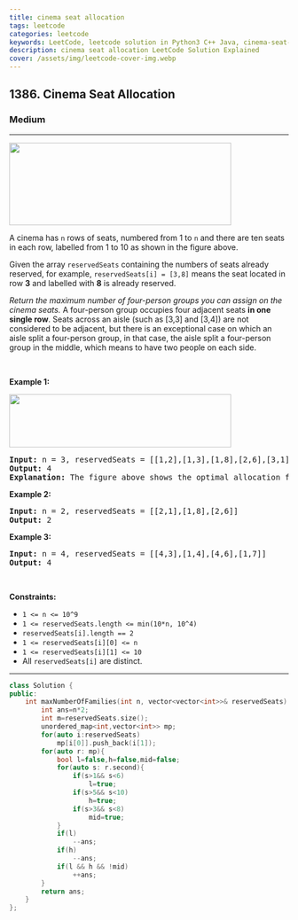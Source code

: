 ```yaml
---
title: cinema seat allocation
tags: leetcode
categories: leetcode
keywords: LeetCode, leetcode solution in Python3 C++ Java, cinema-seat-allocation solution
description: cinema seat allocation LeetCode Solution Explained
cover: /assets/img/leetcode-cover-img.webp
---
```





<h2>1386. Cinema Seat Allocation</h2><h3>Medium</h3><hr><div><p><img alt="" src="https://assets.leetcode.com/uploads/2020/02/14/cinema_seats_1.png" style="width: 400px; height: 149px;"></p>

<p>A cinema&nbsp;has <code>n</code>&nbsp;rows of seats, numbered from 1 to <code>n</code>&nbsp;and there are ten&nbsp;seats in each row, labelled from 1&nbsp;to 10&nbsp;as shown in the figure above.</p>

<p>Given the array <code>reservedSeats</code> containing the numbers of seats already reserved, for example, <code>reservedSeats[i] = [3,8]</code>&nbsp;means the seat located in row <strong>3</strong> and labelled with <b>8</b>&nbsp;is already reserved.</p>

<p><em>Return the maximum number of four-person groups&nbsp;you can assign on the cinema&nbsp;seats.</em> A four-person group&nbsp;occupies four&nbsp;adjacent seats <strong>in one single row</strong>. Seats across an aisle (such as [3,3]&nbsp;and [3,4]) are not considered to be adjacent, but there is an exceptional case&nbsp;on which an aisle split&nbsp;a four-person group, in that case, the aisle split&nbsp;a four-person group in the middle,&nbsp;which means to have two people on each side.</p>

<p>&nbsp;</p>
<p><strong>Example 1:</strong></p>

<p><img alt="" src="https://assets.leetcode.com/uploads/2020/02/14/cinema_seats_3.png" style="width: 400px; height: 96px;"></p>

<pre><strong>Input:</strong> n = 3, reservedSeats = [[1,2],[1,3],[1,8],[2,6],[3,1],[3,10]]
<strong>Output:</strong> 4
<strong>Explanation:</strong> The figure above shows the optimal allocation for four groups, where seats mark with blue are already reserved and contiguous seats mark with orange are for one group.
</pre>

<p><strong>Example 2:</strong></p>

<pre><strong>Input:</strong> n = 2, reservedSeats = [[2,1],[1,8],[2,6]]
<strong>Output:</strong> 2
</pre>

<p><strong>Example 3:</strong></p>

<pre><strong>Input:</strong> n = 4, reservedSeats = [[4,3],[1,4],[4,6],[1,7]]
<strong>Output:</strong> 4
</pre>

<p>&nbsp;</p>
<p><strong>Constraints:</strong></p>

<ul>
	<li><code>1 &lt;= n &lt;= 10^9</code></li>
	<li><code>1 &lt;=&nbsp;reservedSeats.length &lt;= min(10*n, 10^4)</code></li>
	<li><code>reservedSeats[i].length == 2</code></li>
	<li><code>1&nbsp;&lt;=&nbsp;reservedSeats[i][0] &lt;= n</code></li>
	<li><code>1 &lt;=&nbsp;reservedSeats[i][1] &lt;= 10</code></li>
	<li>All <code>reservedSeats[i]</code> are distinct.</li>
</ul>
</div>

---




```cpp
class Solution {
public:
    int maxNumberOfFamilies(int n, vector<vector<int>>& reservedSeats) {
        int ans=n*2;
        int m=reservedSeats.size();
        unordered_map<int,vector<int>> mp;
        for(auto i:reservedSeats)
            mp[i[0]].push_back(i[1]);
        for(auto r: mp){
            bool l=false,h=false,mid=false;
            for(auto s: r.second){
                if(s>1&& s<6)
                    l=true;
                if(s>5&& s<10)
                    h=true;
                if(s>3&& s<8)
                    mid=true;
            }
            if(l)
                --ans;
            if(h)
                --ans;
            if(l && h && !mid)
                ++ans;
        }
        return ans;
    }
};
```
